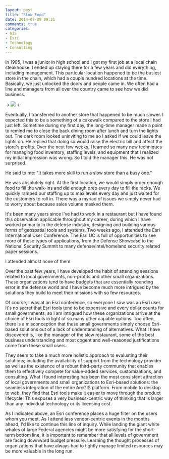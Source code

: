 ```yaml
---
layout: post
title: "Slow Food"
date: 2014-07-29 09:21
comments: true
categories: 
- GIS
- Esri
- Technology
- Consulting
---
```

In 1985, I was a junior in high school and I got my first job at a local chain steakhouse. I ended up staying there for a few years and did everything, including management. This particular location happened to be the busiest store in the chain, which had a couple hundred locations at the time. Basically, we just unlocked the doors and people came in. We often had a line and managers from all over the country came to see how we did business.

-> <img src="http://s3-media3.fl.yelpcdn.com/bphoto/NhIU66uSYbsi9LPzBpSgwA/l.jpg" /> <-

Eventually, I transferred to another store that happened to be much slower. I expected this to be a something of a cakewalk compared to the store I had just left. Sometime during my first day, the long-time manager made a point to remind me to close the back dining room after lunch and turn the lights out. The dark room looked uninviting to me so I asked if we could leave the lights on. He replied that doing so would raise the electric bill and affect the store's profits. Over the next few weeks, I learned so many new techniques for managing food inventory, staffing levels, and equipment that I realized my initial impression was wrong. So I told the manager this. He was not surprised.

He said to me: "It takes more skill to run a slow store than a busy one."

<!--more-->

He was absolutely right. At the first location, we would simply order enough food to fill the walk-ins and did enough prep every day to fill the racks. We quickly ramped our staffing up to max levels every day and just waited for the customers to roll in. There was a myriad of issues we simply never had to worry about because sales volume masked them.

It's been many years since I've had to work in a restaurant but I have found this observation applicable throughout my career, during which I have worked primarily in the defense industry, designing and building various forms of geospatial tools and systems. Two weeks ago, I attended the Esri International User Conference. The Esri UC is full of opportunities to see more of these types of applications, from the Defense Showcase to the National Security Summit to many defense/intel/homeland security related paper sessions.

I attended almost none of them.

Over the past few years, I have developed the habit of attending sessions related to local governments, non-profits and other small organizations. These organizations tend to have budgets that are essentially rounding error in the defense world and I have become much more intrigued by the solutions they build to meet their missions with so few resources. 

Of course, I was at an Esri conference, so everyone I saw was an Esri user. It's no secret that Esri tools tend to be expensive and every dollar counts for small governments, so I am intrigued how these organizations arrive at the choice of Esri tools in light of so many other capable options. Too often, there is a misconception that these small governments simply choose Esri-based solutions out of a lack of understanding of alternatives. What I have discovered is, like the manager of the slow restaurant, some of the best business understanding and most cogent and well-reasoned justifications come from these small users. 

They seem to take a much more holistic approach to evaluating their solutions; including the availability of support from the technology provider as well as the existence of a robust third-party community that enables them to effectively compete for value-added services, customizations, and consulting. What I found interesting has been the most consistent attraction of local governments and small organizations to Esri-based solutions: the seamless integration of the entire ArcGIS platform. From mobile to desktop to web, they find that Esri tools make it easier to move through the product lifecycle. This exposes a very business-centric way of thinking that is larger than any individual technology or its licensing cost.

As I indicated above, an Esri conference places a huge filter on the users whom you meet. As I attend less vendor-centric events in the months ahead, I'd like to continue this line of inquiry. While landing the giant white whales of large Federal agencies might be more satisfying for the short-term bottom line, it is important to remember that all levels of government are facing downward budget pressure. Learning the thought processes of organizations that have always had to tightly manage limited resources may be more valuable in the long run.
